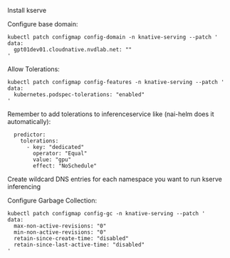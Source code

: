 Install kserve


Configure base domain:

```
kubectl patch configmap config-domain -n knative-serving --patch '
data:
  gpt01dev01.cloudnative.nvdlab.net: ""
'
```

Allow Tolerations:

```
kubectl patch configmap config-features -n knative-serving --patch '
data:
  kubernetes.podspec-tolerations: "enabled"
'
```

Remember to add tolerations to inferenceservice like (nai-helm does it automatically):
```
  predictor:
    tolerations:
      - key: "dedicated"
        operator: "Equal"
        value: "gpu"
        effect: "NoSchedule"
```

Create wildcard DNS entries for each namespace you want to run kserve inferencing

Configure Garbage Collection:

```
kubectl patch configmap config-gc -n knative-serving --patch '
data:
  max-non-active-revisions: "0"
  min-non-active-revisions: "0"
  retain-since-create-time: "disabled"
  retain-since-last-active-time: "disabled"
'
```
